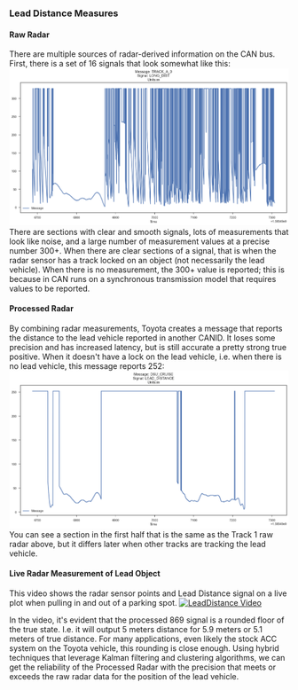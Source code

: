 ### Lead Distance Measures
#### Raw Radar

There are multiple sources of radar-derived information on the CAN bus. First, there is a set of 16 signals that look somewhat like this:
![track1](track1dist.png)
There are sections with clear and smooth signals, lots of measurements that look like noise, and a large number of measurement values at a precise number 300+. When there are clear sections of a signal, that is when the radar sensor has a track locked on an object (not necessarily the lead vehicle). When there is no measurement, the 300+ value is reported; this is because in CAN runs on a synchronous transmission model that requires values to be reported.
#### Processed Radar
By combining radar measurements, Toyota creates a message that reports the distance to the lead vehicle reported in another CANID. It loses some precision and has increased latency, but is still accurate a pretty strong true positive. When it doesn't have a lock on the lead vehicle, i.e. when there is no lead vehicle, this message reports 252:
![869lead](869dist.png)
You can see a section in the first half that is the same as the Track 1 raw radar above, but it differs later when other tracks are tracking the lead vehicle.

#### Live Radar Measurement of Lead Object
This video shows the radar sensor points and Lead Distance signal on a live plot when pulling in and out of a parking spot.
[![LeadDistance Video](http://img.youtube.com/vi/JzTOpfXfqMA/0.jpg)](http://www.youtube.com/watch?v=JzTOpfXfqMA "Lead Distance")

In the video, it's evident that the processed 869 signal is a rounded floor of the true state. I.e. it will output 5 meters distance for 5.9 meters or 5.1 meters of true distance. For many applications, even likely the stock ACC system on the Toyota vehicle, this rounding is close enough. Using hybrid techniques that leverage Kalman filtering and clustering algorithms, we can get the reliability of the Processed Radar with the precision that meets or exceeds the raw radar data for the position of the lead vehicle.
